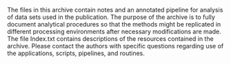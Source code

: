 The files in this archive contain notes and an annotated pipeline for analysis of data sets
used in the publication.  The purpose of the archive is to fully document analytical
procedures so that the methods might be replicated in different processing environments
after necessary modifications are made. The file Index.txt contains descriptions of the
resources contained in the archive. Please contact the authors with specific questions
regarding use of the applications, scripts, pipelines, and routines.
